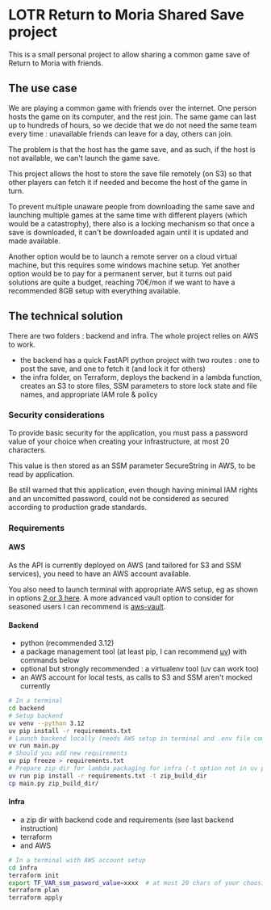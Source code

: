 # LOTR Return to Moria Shared Save project

This is a small personal project to allow sharing a common game save of Return to Moria with friends.

## The use case

We are playing a common game with friends over the internet. One person hosts the game on its computer, and the rest join.
The same game can last up to hundreds of hours, so we decide that we do not need the same team every time : unavailable friends can leave for a day, others can join.

The problem is that the host has the game save, and as such, if the host is not available, we can't launch the game save.

This project allows the host to store the save file remotely (on S3) so that other players can fetch it if needed and become the host of the game in turn.

To prevent multiple unaware people from downloading the same save and launching multiple games at the same time with different players (which would be a catastrophy), there also is a locking mechanism so that once a save is downloaded, it can't be downloaded again until it is updated and made available.

Another option would be to launch a remote server on a cloud virtual machine, but this requires some windows machine setup. Yet another option would be to pay for a permanent server, but it turns out paid solutions are quite a budget, reaching 70€/mon if we want to have a recommended 8GB setup with everything available.

## The technical solution

There are two folders : backend and infra. The whole project relies on AWS to work.

- the backend has a quick FastAPI python project with two routes : one to post the save, and one to fetch it (and lock it for others)
- the infra folder, on Terraform, deploys the backend in a lambda function, creates an S3 to store files, SSM parameters to store lock state and file names, and appropriate IAM role & policy

### Security considerations

To provide basic security for the application, you must pass a password value of your choice when creating your infrastructure, at most 20 characters.

This value is then stored as an SSM parameter SecureString in AWS, to be read by application.

Be still warned that this application, even though having minimal IAM rights and an uncomitted password, could not be considered as secured according to production grade standards. 

### Requirements

#### AWS

As the API is currently deployed on AWS (and tailored for S3 and SSM services), you need to have an AWS account available.

You also need to launch terminal with appropriate AWS setup, eg as shown in options [2 or 3 here](https://wellarchitectedlabs.com/common/documentation/aws_credentials/).
A more advanced vault option to consider for seasoned users I can recommend is [aws-vault](https://github.com/99designs/aws-vault).

#### Backend

- python (recommended 3.12)
- a package management tool (at least pip, I can recommend [uv](https://docs.astral.sh/uv/getting-started/installation/)) with commands below
- optional but strongly recommended : a virtualenv tool (uv can work too)
- an AWS account for local tests, as calls to S3 and SSM aren't mocked currently

```bash
# In a terminal
cd backend
# Setup backend
uv venv --python 3.12
uv pip install -r requirements.txt
# Launch backend locally (needs AWS setup in terminal and .env file complete)
uv run main.py
# Should you add new requirements
uv pip freeze > requirements.txt
# Prepare zip dir for lambda packaging for infra (-t option not in uv pip so gotta workaround it)
uv run pip install -r requirements.txt -t zip_build_dir
cp main.py zip_build_dir/
```

#### Infra

- a zip dir with backend code and requirements (see last backend instruction)
- terraform
- and AWS 

```bash
# In a terminal with AWS account setup
cd infra
terraform init
export TF_VAR_ssm_pasword_value=xxxx  # at most 20 chars of your choosing
terraform plan
terraform apply
```
